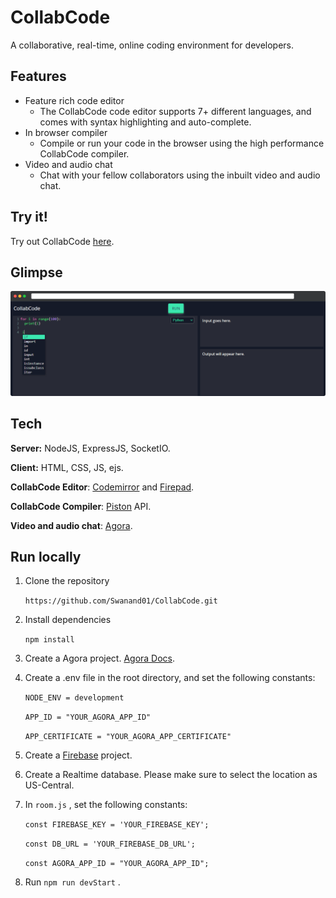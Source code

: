 # CollabCode

A collaborative, real-time, online coding environment for developers.



## Features

- Feature rich code editor
  - The CollabCode code editor supports 7+ different languages, and comes with syntax highlighting and auto-complete.
- In browser compiler
  - Compile or run your code in the browser using the high performance CollabCode compiler.
- Video and audio chat
  - Chat with your fellow collaborators using the inbuilt video and audio chat.



## Try it!

Try out CollabCode [here](https://collabcode.onrender.com/).



## Glimpse

![](https://raw.githubusercontent.com/Swanand01/CollabCode/master/public/glimpse.png)



## Tech

**Server:** NodeJS, ExpressJS, SocketIO.

**Client:** HTML, CSS, JS, ejs.

**CollabCode Editor**: [Codemirror](https://codemirror.net/) and [Firepad](https://firepad.io/).

**CollabCode Compiler**: [Piston](https://github.com/engineer-man/piston) API.

**Video and audio chat**: [Agora](https://www.agora.io/en/).



## Run locally

1. Clone the repository

   `https://github.com/Swanand01/CollabCode.git`

2. Install dependencies

   `npm install`

3. Create a Agora project. [Agora Docs](https://docs.agora.io/en/Agora%20Platform/get_appid_token?platform=Web).

4. Create a .env file in the root directory, and set the following constants:

    `NODE_ENV = development`

    `APP_ID = "YOUR_AGORA_APP_ID"`

    `APP_CERTIFICATE = "YOUR_AGORA_APP_CERTIFICATE"`

5. Create a [Firebase](https://console.firebase.google.com/) project.

6. Create a Realtime database. Please make sure to select the location as US-Central.

7. In `room.js` , set the following constants:

   `const FIREBASE_KEY = 'YOUR_FIREBASE_KEY';`

   `const DB_URL = 'YOUR_FIREBASE_DB_URL';`

   `const AGORA_APP_ID = "YOUR_AGORA_APP_ID";`

8. Run `npm run devStart` .

